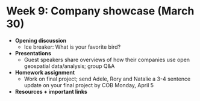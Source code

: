 # Week 9: Company showcase (March 30)
- **Opening discussion**
  - Ice breaker: What is your favorite bird?
- **Presentations**
  - Guest speakers share overviews of how their companies use open geospatial data/analysis; group Q&A
- **Homework assignment**
  - Work on final project; send Adele, Rory and Natalie a 3-4 sentence update on your final project by COB Monday, April 5
- **Resources + important links**